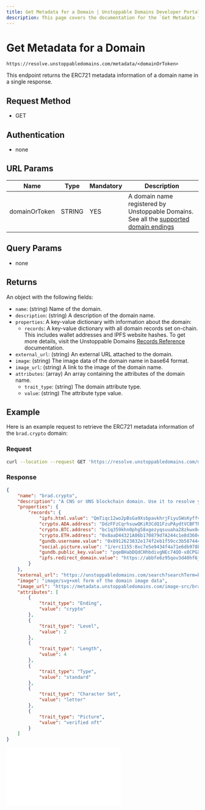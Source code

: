 ```yaml
---
title: Get Metadata for a Domain | Unstoppable Domains Developer Portal
description: This page covers the documentation for the `Get Metadata for a Domain` endpoint.
---
```


# Get Metadata for a Domain

```
https://resolve.unstoppabledomains.com/metadata/<domainOrToken>
```

This endpoint returns the ERC721 metadata information of a domain name in a single response.

## Request Method

* GET

## Authentication

* none

## URL Params

| Name | Type | Mandatory | Description |
| - | - | - | - |
| domainOrToken | STRING | YES | A domain name registered by Unstoppable Domains. See all the [supported domain endings](../overview.md#supported-domains-endings) |

## Query Params

* none

## Returns

An object with the following fields:

* `name`: (string) Name of the domain.
* `description`: (string) A description of the domain name.
* `properties`: A key-value dictionary with information about the domain:
    * `records`: A key-value dictionary with all domain records set on-chain. This includes wallet addresses and IPFS website hashes. To get more details, visit the Unstoppable Domains [Records Reference](/developer-toolkit/reference/records-reference.md) documentation.
* `external_url`: (string) An external URL attached to the domain.
* `image`: (string) The image data of the domain name in base64 format.
* `image_url`: (string) A link to the image of the domain name.
* `attributes`: (array) An array containing the attributes of the domain name.
    * `trait_type`: (string) The domain attribute type.
    * `value`: (string) The attribute type value.

## Example

Here is an example request to retrieve the ERC721 metadata information of the `brad.crypto` domain:

### Request

```bash
curl --location --request GET 'https://resolve.unstoppabledomains.com/metadata/brad.crypto'
```

### Response

```json
{
    "name": "brad.crypto",
    "description": "A CNS or UNS blockchain domain. Use it to resolve your cryptocurrency addresses and decentralized websites.\nhttps://gateway.pinata.cloud/ipfs/QmTiqc12wo2pBsGa9XsbpavkhrjFiyuSWsKyffvZqVGtut",
    "properties": {
        "records": {
            "ipfs.html.value": "QmTiqc12wo2pBsGa9XsbpavkhrjFiyuSWsKyffvZqVGtut",
            "crypto.ADA.address": "DdzFFzCqrhsuwQKiR3CdQ1FzuPAydtVCBFTRdy9FPKepAHEoXCee2qrio975M4cEbqYwZBsWJTNyrJ8NLJmAReSwAakQEHWBEd2HvSS7",
            "crypto.BTC.address": "bc1q359khn0phg58xgezyqsuuaha28zkwx047c0c3y",
            "crypto.ETH.address": "0x8aaD44321A86b170879d7A244c1e8d360c99DdA8",
            "gundb.username.value": "0x8912623832e174f2eb1f59cc3b587444d619376ad5bf10070e937e0dc22b9ffb2e3ae059e6ebf729f87746b2f71e5d88ec99c1fb3c7c49b8617e2520d474c48e1c",
            "social.picture.value": "1/erc1155:0xc7e5e9434f4a71e6db978bd65b4d61d3593e5f27/14317",
            "gundb.public_key.value": "pqeBHabDQdCHhbdivgNEc74QO-x8CPGXq4PKWgfIzhY.7WJR5cZFuSyh1bFwx0GWzjmrim0T5Y6Bp0SSK0im3nI",
            "ipfs.redirect_domain.value": "https://abbfe6z95qov3d40hf6j30g7auo7afhp.mypinata.cloud/ipfs/Qme54oEzRkgooJbCDr78vzKAWcv6DDEZqRhhDyDtzgrZP6"
        }
    },
    "external_url": "https://unstoppabledomains.com/search?searchTerm=brad.crypto",
    "image": "image/svg+xml form of the domain image data",
    "image_url": "https://metadata.unstoppabledomains.com/image-src/brad.crypto.svg",
    "attributes": [
        {
            "trait_type": "Ending",
            "value": "crypto"
        },
        {
            "trait_type": "Level",
            "value": 2
        },
        {
            "trait_type": "Length",
            "value": 4
        },
        {
            "trait_type": "Type",
            "value": "standard"
        },
        {
            "trait_type": "Character Set",
            "value": "letter"
        },
        {
            "trait_type": "Picture",
            "value": "verified nft"
        }
    ]
}
```

<embed src="/snippets/_discord.md" />
